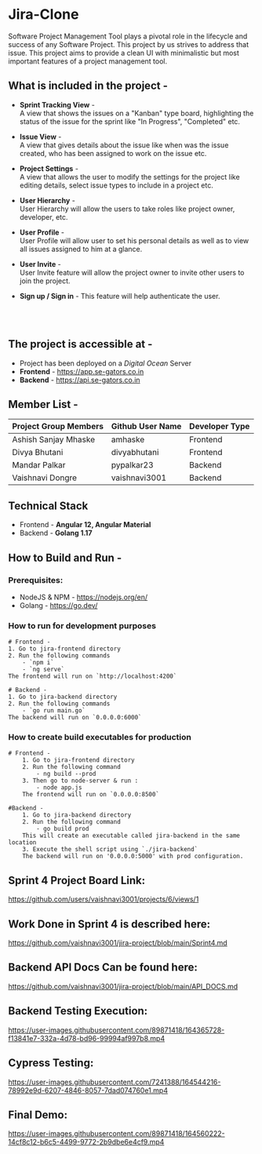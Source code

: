 # Jira-Clone
Software Project Management Tool plays a pivotal role in the lifecycle and success of any Software Project. This project by us strives to address that issue. This project aims to provide a clean UI with minimalistic but most important features of a project management tool.  

## What is included in the project -
- **Sprint Tracking View** -  
A view that shows the issues on a "Kanban" type board, highlighting the status of the issue for the sprint like "In Progress", "Completed" etc.  

- **Issue View** -  
A view that gives details about the issue like when was the issue created, who has been assigned to work on the issue etc. 

- **Project Settings** -  
A view that allows the user to modify the settings for the project like editing details, select issue types to include in a project etc.  

- **User Hierarchy** -    
User Hierarchy will allow the users to take roles like project owner, developer, etc.

- **User Profile** -  
User Profile will allow user to set his personal details as well as to view all issues assigned to him at a glance.

- **User Invite** -  
User Invite feature will allow the project owner to invite other users to join the project.

- **Sign up / Sign in** -
This feature will help authenticate the user.

</br>
</br>

## The project is accessible at -
- Project has been deployed on a *Digital Ocean* Server
- **Frontend** - https://app.se-gators.co.in
- **Backend** - https://api.se-gators.co.in

## Member List -
  
|Project Group Members|Github User Name|Developer Type
-|-|-
Ashish Sanjay Mhaske| amhaske | Frontend
Divya Bhutani | divyabhutani | Frontend
Mandar Palkar | pypalkar23 | Backend
Vaishnavi Dongre | vaishnavi3001 | Backend


## Technical Stack
- Frontend - **Angular 12, Angular Material**
- Backend - **Golang 1.17**


## How to Build and Run -
### Prerequisites: 
- NodeJS & NPM - https://nodejs.org/en/     
- Golang - https://go.dev/

### How to run for development purposes
    # Frontend -
    1. Go to jira-frontend directory
    2. Run the following commands  
        - `npm i`   
        - `ng serve`
    The frontend will run on `http://localhost:4200`

    # Backend -
    1. Go to jira-backend directory
    2. Run the following commands
        - `go run main.go`
    The backend will run on `0.0.0.0:6000`

### How to create build executables for production
    # Frontend -
        1. Go to jira-frontend directory
        2. Run the following command
            - ng build --prod 
        3. Then go to node-server & run :
            - node app.js
        The frontend will run on `0.0.0.0:8500`

    #Backend -
        1. Go to jira-backend directory
        2. Run the following command
            - go build prod
        This will create an executable called jira-backend in the same location
        3. Execute the shell script using `./jira-backend`
        The backend will run on '0.0.0.0:5000' with prod configuration.

## Sprint 4 Project Board Link:
 https://github.com/users/vaishnavi3001/projects/6/views/1

## Work Done in Sprint 4 is described here:
 https://github.com/vaishnavi3001/jira-project/blob/main/Sprint4.md

## Backend API Docs Can be found here:
 https://github.com/vaishnavi3001/jira-project/blob/main/API_DOCS.md

## Backend Testing Execution:
https://user-images.githubusercontent.com/89871418/164365728-f13841e7-332a-4d78-bd96-99994af997b8.mp4

## Cypress Testing:
https://user-images.githubusercontent.com/7241388/164544216-78992e9d-6207-4846-8057-7dad074760e1.mp4

## Final Demo:
https://user-images.githubusercontent.com/89871418/164560222-14cf8c12-b6c5-4499-9772-2b9dbe6e4cf9.mp4



        


















